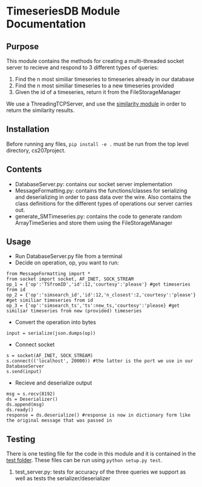 # TimeseriesDB Module Documentation

## Purpose
This module contains the methods for creating a multi-threaded socket server to recieve and respond to 3 different types of queries:
1. Find the n most similiar timeseries to timeseries already in our database 
2. Find the n most similiar timeseries to a new timeseries provided
3. Given the id of a timeseries, return it from the FileStorageManager 

We use a ThreadingTCPServer, and use the [similarity module](https://github.com/slac207/cs207project/tree/master/Similarity) in order to return the similarity results.

## Installation
Before running any files, `pip install -e .` must be run from the top level directory, cs207project. 

## Contents
* DatabaseServer.py: contains our socket server implementation 
* MessageFormatting.py: contains the functions/classes for serializing and deserializing in order to pass data over the wire. Also contains the class definitions for the different types of operations our server carries out. 
* generate_SMTimeseries.py: contains the code to generate random ArrayTimeSeries and store them using the FileStorageManager

## Usage
* Run DatabaseServer.py file from a terminal
* Decide on operation, op, you want to run:
```
from MessageFormatting import *
from socket import socket, AF_INET, SOCK_STREAM
op_1 = {'op':'TSfromID','id':12,'courtesy':'please'} #get timeseries from id
op_2 = {'op':'simsearch_id','id':12,'n_closest':2,'courtesy':'please'} #get similiar timeseries from id 
op_3 = {'op':'simsearch_ts','ts':new_ts,'courtesy':'please} #get similiar timeseries from new (provided) timeseries
```
* Convert the operation into bytes
```
input = serialize(json.dumps(op))
```
* Connect socket 
```
s = socket(AF_INET, SOCK_STREAM)
s.connect(('localhost', 20000)) #the latter is the port we use in our DatabaseServer
s.send(input)
```
* Recieve and deserialize output
```
msg = s.recv(8192)
ds = Deserializer()
ds.append(msg)
ds.ready()
response = ds.deserialize() #response is now in dictionary form like the original message that was passed in
```

## Testing 
There is one testing file for the code in this module and it is contained in the [test folder](https://github.com/slac207/cs207project/tree/master/tests). These files can be run using `python setup.py test`. 

1. test_server.py: tests for accuracy of the three queries we support as well as tests the serializer/deserializer

